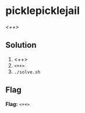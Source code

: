 # picklepicklejail
*<++>*

## Solution
1. <++>
2. `<++>`
3. `./solve.sh`


## Flag
**Flag:** `<++>`
